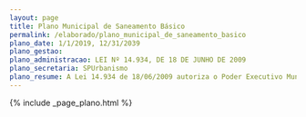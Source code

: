 ```yaml
---
layout: page
title: Plano Municipal de Saneamento Básico
permalink: /elaborado/plano_municipal_de_saneamento_basico
plano_date: 1/1/2019, 12/31/2039
plano_gestao: 
plano_administracao: LEI Nº 14.934, DE 18 DE JUNHO DE 2009
plano_secretaria: SPUrbanismo
plano_resume: A Lei 14.934 de 18/06/2009 autoriza o Poder Executivo Municipal de São Paulo a celebrar contratos e convênios com o Estado e empresas vinculadas para oferecer serviços de abastecimento de água e esgotamento sanitário. O artigo 13 dessa lei exige a apresentação do Plano Municipal de Saneamento Básico. A versão inicial desse plano não visa detalhar todas as ações, mas sim estabelecer diretrizes e estratégias para sua elaboração. Dada a natureza integradora do plano, é necessário considerar as políticas, programas e ações específicas já definidas por outros órgãos públicos.
---
```

<div>
{% include _page_plano.html %}
</div>
